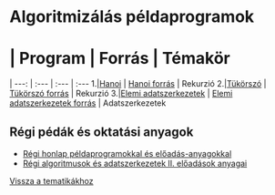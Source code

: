 # Algoritmizálás példaprogramok

# | Program | Forrás | Témakör
| ---: | :--- | :--- | :---
1.|[Hanoi](/examples/algoexamples/Hanoi.html) | [Hanoi forrás](/examples/algoexamples/Hanoi_forras.html) | Rekurzió
2.|[Tükörszó](/examples/algoexamples/Tukorszo.html) | [Tükörszó forrás](/examples/algoexamples/Tukorszo_forras.html) |  Rekurzió
3.|[Elemi adatszerkezetek](/examples/algoexamples/Adatszerk.html) | [Elemi adatszerkezetek forrás](/examples/algoexamples/Adatszerk_forras.html) | Adatszerkezetek

## Régi pédák és oktatási anyagok

- [Régi honlap példaprogramokkal és előadás-anyagokkal](http://www.inf.u-szeged.hu/~tnemeth/alg.php)
- [Régi algoritmusok és adatszerkezetek II. előadások anyagai](http://www.inf.u-szeged.hu/~tnemeth/alga2/alg2.php)

[Vissza a tematikákhoz](/subjects/)
